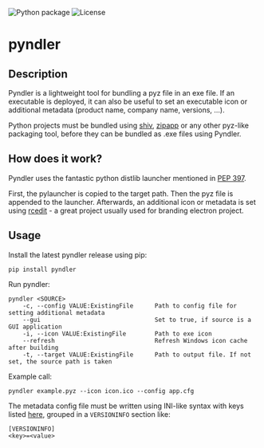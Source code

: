 ![Python package](https://github.com/codetent/pyndler/workflows/Python%20package/badge.svg)
![License](https://img.shields.io/github/license/codetent/pyndler)

# pyndler

## Description

Pyndler is a lightweight tool for bundling a pyz file in an exe file. If an executable is deployed, it can also be useful
to set an executable icon or additional metadata (product name, company name, versions, ...).

Python projects must be bundled using [shiv](https://github.com/linkedin/shiv), [zipapp](https://docs.python.org/3/library/zipapp.html) or any other pyz-like packaging tool, before they can be bundled as .exe files using Pyndler.

## How does it work?

Pyndler uses the fantastic python distlib launcher mentioned in [PEP 397](https://www.python.org/dev/peps/pep-0397/).

First, the pylauncher is copied to the target path. Then the pyz file is appended to the launcher. Afterwards, an additional icon or metadata is set using [rcedit](https://github.com/electron/rcedit) - a great project usually used for branding electron project.

## Usage

Install the latest pyndler release using pip:

```
pip install pyndler
```

Run pyndler:

```
pyndler <SOURCE>
    -c, --config VALUE:ExistingFile      Path to config file for setting additional metadata
    --gui                                Set to true, if source is a GUI application
    -i, --icon VALUE:ExistingFile        Path to exe icon
    --refresh                            Refresh Windows icon cache after building
    -t, --target VALUE:ExistingFile      Path to output file. If not set, the source path is taken
```

Example call:

```
pyndler example.pyz --icon icon.ico --config app.cfg
```

The metadata config file must be written using INI-like syntax with keys listed [here](https://docs.microsoft.com/de-de/windows/win32/menurc/versioninfo-resource?redirectedfrom=MSDN), grouped in a `VERSIONINFO` section like:

```
[VERSIONINFO]
<key>=<value>
```
